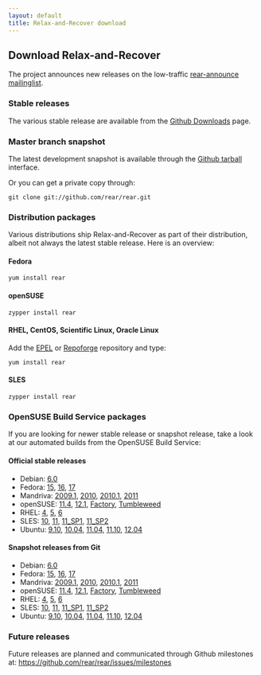 ```yaml
---
layout: default
title: Relax-and-Recover download
---
```


## Download Relax-and-Recover
The project announces new releases on the low-traffic [rear-announce mailinglist](http://lists.relax-and-recover.org/mailman/listinfo/rear-announce).


### Stable releases
The various stable release are available from the
[Github Downloads](https://github.com/rear/rear/downloads) page.


### Master branch snapshot
The latest development snapshot is available through the
[Github tarball](https://github.com/rear/rear/tarball/master) interface.

Or you can get a private copy through:

    git clone git://github.com/rear/rear.git


### Distribution packages
Various distributions ship Relax-and-Recover as part of their distribution,
albeit not always the latest stable release. Here is an overview:

#### Fedora

    yum install rear

#### openSUSE

    zypper install rear

#### RHEL, CentOS, Scientific Linux, Oracle Linux
Add the [EPEL](http://apps.fedoraproject.org/packages/rear) or
[Repoforge](http://pkgs.repoforge.org/rear/) repository and type:

    yum install rear

#### SLES

    zypper install rear


### OpenSUSE Build Service packages
If you are looking for newer stable release or snapshot release, take a look at
our automated builds from the OpenSUSE Build Service:

#### Official stable releases

 * Debian:
    [6.0](http://download.opensuse.org/repositories/Archiving:/Backup:/Rear/Debian_6.0/all/)
 * Fedora:
    [15](http://download.opensuse.org/repositories/Archiving:/Backup:/Rear/Fedora_15/noarch/),
    [16](http://download.opensuse.org/repositories/Archiving:/Backup:/Rear/Fedora_16/noarch/),
    [17](http://download.opensuse.org/repositories/Archiving:/Backup:/Rear/Fedora_17/noarch/)
 * Mandriva:
    [2009.1](http://download.opensuse.org/repositories/Archiving:/Backup:/Rear/Mandriva_2009.1/noarch/),
    [2010](http://download.opensuse.org/repositories/Archiving:/Backup:/Rear/Mandriva_2010/noarch/),
    [2010.1](http://download.opensuse.org/repositories/Archiving:/Backup:/Rear/Mandriva_2010.1/noarch/),
    [2011](http://download.opensuse.org/repositories/Archiving:/Backup:/Rear/Mandriva_2011/noarch/)
 * openSUSE:
    [11.4](http://download.opensuse.org/repositories/Archiving:/Backup:/Rear/openSUSE_11.4/noarch/),
    [12.1](http://download.opensuse.org/repositories/Archiving:/Backup:/Rear/openSUSE_12.1/noarch/),
    [Factory](http://download.opensuse.org/repositories/Archiving:/Backup:/Rear/openSUSE_Factory/noarch/),
    [Tumbleweed](http://download.opensuse.org/repositories/Archiving:/Backup:/Rear/openSUSE_Tumbleweed/noarch/)
 * RHEL:
    [4](http://download.opensuse.org/repositories/Archiving:/Backup:/Rear/RHEL_4/noarch/),
    [5](http://download.opensuse.org/repositories/Archiving:/Backup:/Rear/RHEL_5/noarch/),
    [6](http://download.opensuse.org/repositories/Archiving:/Backup:/Rear/RedHat_RHEL-6/noarch/)
 * SLES:
    [10](http://download.opensuse.org/repositories/Archiving:/Backup:/Rear/SLE_10_SDK/noarch/),
    [11](http://download.opensuse.org/repositories/Archiving:/Backup:/Rear/SLE_11/noarch/),
    [11_SP1](http://download.opensuse.org/repositories/Archiving:/Backup:/Rear/SLE_11_SP1/noarch/),
    [11_SP2](http://download.opensuse.org/repositories/Archiving:/Backup:/Rear/SLE_11_SP2/noarch/)
 * Ubuntu:
    [9.10](http://download.opensuse.org/repositories/Archiving:/Backup:/Rear/xUbuntu_9.10/all/),
    [10.04](http://download.opensuse.org/repositories/Archiving:/Backup:/Rear/xUbuntu_10.04/all/),
    [11.04](http://download.opensuse.org/repositories/Archiving:/Backup:/Rear/xUbuntu_11.04/all/),
    [11.10](http://download.opensuse.org/repositories/Archiving:/Backup:/Rear/xUbuntu_11.10/all/),
    [12.04](http://download.opensuse.org/repositories/Archiving:/Backup:/Rear/xUbuntu_12.04/all/)

#### Snapshot releases from Git

 * Debian:
    [6.0](http://download.opensuse.org/repositories/Archiving:/Backup:/Rear:/Snapshot/Debian_6.0/all/)
 * Fedora:
    [15](http://download.opensuse.org/repositories/Archiving:/Backup:/Rear:/Snapshot/Fedora_15/noarch/),
    [16](http://download.opensuse.org/repositories/Archiving:/Backup:/Rear:/Snapshot/Fedora_16/noarch/),
    [17](http://download.opensuse.org/repositories/Archiving:/Backup:/Rear:/Snapshot/Fedora_17/noarch/)
 * Mandriva:
    [2009.1](http://download.opensuse.org/repositories/Archiving:/Backup:/Rear:/Snapshot/Mandriva_2009.1/noarch/),
    [2010](http://download.opensuse.org/repositories/Archiving:/Backup:/Rear:/Snapshot/Mandriva_2010/noarch/),
    [2010.1](http://download.opensuse.org/repositories/Archiving:/Backup:/Rear:/Snapshot/Mandriva_2010.1/noarch/),
    [2011](http://download.opensuse.org/repositories/Archiving:/Backup:/Rear:/Snapshot/Mandriva_2011/noarch/)
 * openSUSE:
    [11.4](http://download.opensuse.org/repositories/Archiving:/Backup:/Rear:/Snapshot/openSUSE_11.4/noarch/),
    [12.1](http://download.opensuse.org/repositories/Archiving:/Backup:/Rear:/Snapshot/openSUSE_12.1/noarch/),
    [Factory](http://download.opensuse.org/repositories/Archiving:/Backup:/Rear:/Snapshot/openSUSE_Factory/noarch/),
    [Tumbleweed](http://download.opensuse.org/repositories/Archiving:/Backup:/Rear:/Snapshot/openSUSE_Tumbleweed/noarch/)
 * RHEL:
    [4](http://download.opensuse.org/repositories/Archiving:/Backup:/Rear:/Snapshot/RHEL_4/noarch/),
    [5](http://download.opensuse.org/repositories/Archiving:/Backup:/Rear:/Snapshot/RHEL_5/noarch/),
    [6](http://download.opensuse.org/repositories/Archiving:/Backup:/Rear:/Snapshot/RedHat_RHEL-6/noarch/)
 * SLES:
    [10](http://download.opensuse.org/repositories/Archiving:/Backup:/Rear:/Snapshot/SLE_10/noarch/),
    [11](http://download.opensuse.org/repositories/Archiving:/Backup:/Rear:/Snapshot/SLE_11/noarch/),
    [11_SP1](http://download.opensuse.org/repositories/Archiving:/Backup:/Rear:/Snapshot/SLE_11_SP1/noarch/),
    [11_SP2](http://download.opensuse.org/repositories/Archiving:/Backup:/Rear:/Snapshot/SLE_11_SP2/noarch/)
 * Ubuntu:
    [9.10](http://download.opensuse.org/repositories/Archiving:/Backup:/Rear:/Snapshot/xUbuntu_9.10/all/),
    [10.04](http://download.opensuse.org/repositories/Archiving:/Backup:/Rear:/Snapshot/xUbuntu_10.04/all/),
    [11.04](http://download.opensuse.org/repositories/Archiving:/Backup:/Rear:/Snapshot/xUbuntu_11.04/all/),
    [11.10](http://download.opensuse.org/repositories/Archiving:/Backup:/Rear:/Snapshot/xUbuntu_11.10/all/),
    [12.04](http://download.opensuse.org/repositories/Archiving:/Backup:/Rear:/Snapshot/xUbuntu_12.04/all/)


### Future releases
Future releases are planned and communicated through Github milestones at:
<https://github.com/rear/rear/issues/milestones>
